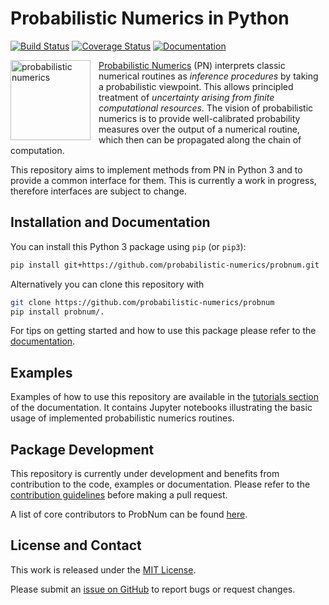 # Probabilistic Numerics in Python

[![Build Status](https://img.shields.io/travis/probabilistic-numerics/probnum/master.svg?logo=travis%20ci&logoColor=white&label=Travis%20CI)](https://travis-ci.org/probabilistic-numerics/probnum)
[![Coverage Status](http://codecov.io/github/probabilistic-numerics/probnum/coverage.svg?branch=master)](http://codecov.io/github/probabilistic-numerics/probnum?branch=master)
[![Documentation](https://img.shields.io/readthedocs/probnum.svg?logo=read%20the%20docs&logoColor=white&label=Docs)](https://probnum.readthedocs.io)
<br>

<a href="https://probnum.readthedocs.io"><img align="left" src="https://raw.githubusercontent.com/probabilistic-numerics/probnum/master/docs/source/img/pn_logo.png" alt="probabilistic numerics" width="128" style="padding-right: 10px; padding left: 10px;" title="Probabilistic Numerics on GitHub"/></a> 
[Probabilistic Numerics](https://doi.org/10.1098/rspa.2015.0142) (PN) interprets classic numerical routines as 
_inference procedures_ by taking a probabilistic viewpoint. This allows principled treatment of _uncertainty arising 
from finite computational resources_. The vision of probabilistic numerics is to provide well-calibrated probability 
measures over the output of a numerical routine, which then can be propagated along the chain of computation.

This repository aims to implement methods from PN in Python 3 and to provide a common interface for them. This is
currently a work in progress, therefore interfaces are subject to change.

## Installation and Documentation
You can install this Python 3 package using `pip` (or `pip3`):
```bash
pip install git+https://github.com/probabilistic-numerics/probnum.git
```
Alternatively you can clone this repository with
```bash
git clone https://github.com/probabilistic-numerics/probnum
pip install probnum/.
```
For tips on getting started and how to use this package please refer to the
[documentation](https://probnum.readthedocs.io).

## Examples
Examples of how to use this repository are available in the 
[tutorials section](https://probnum.readthedocs.io/en/latest/tutorials/tutorials.html) of the documentation. It 
contains Jupyter notebooks illustrating the basic usage of implemented probabilistic numerics routines.

## Package Development
This repository is currently under development and benefits from contribution to the code, examples or documentation.
Please refer to the [contribution guidelines](https://probnum.readthedocs.io/en/latest/development/contributing.html) before 
making a pull request.

A list of core contributors to ProbNum can be found 
[here](https://probnum.readthedocs.io/en/latest/development/code_contributors.html).

## License and Contact
This work is released under the [MIT License](https://github.com/probabilistic-numerics/probnum/blob/master/LICENSE.txt).

Please submit an [issue on GitHub](https://github.com/probabilistic-numerics/probnum/issues/new) to report bugs or 
request changes.
